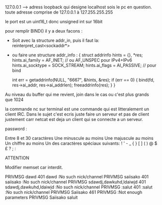 127.0.0.1 --> adress loopback qui designe localhost sois le pc en question.
toute adresse comprise de 127.0.0.1 à 127.255.255.255

le port est un uint16_t donc unsigned int sur 16bit

pour remplir BIND() il y a deux facons :

- Soit avec la structure addr_in, puis il faut la: reinterpret_cast<sockaddr*>
- ou faire une structure addr_info :
{
	struct addrinfo hints = {}, *res;
	hints.ai_family = AF_INET;          // ou AF_UNSPEC pour IPv4+IPv6
	hints.ai_socktype = SOCK_STREAM;
	hints.ai_flags = AI_PASSIVE;        // pour bind

	int err = getaddrinfo(NULL, "6667", &hints, &res);
	if (err == 0)
	{
		bind(fd, res->ai_addr, res->ai_addrlen);
		freeaddrinfo(res);
	}
}



Au niveau du buffer qui me revient, join dans le cas ou c'est plus grands que 1024

la commande nc sur terminal est une commande qui est litteralement un client IRC.
Dans le sujet c'est ecris juste faire un serveur et pas de client justement carr
netcat est deja un client qui se connecte a un serveur.

password :

Entre 8 et 30 caractères
Une minuscule au moins
Une majuscule au moins
Un chiffre au moins
Un des caractères spéciaux suivants: ! ' - _ { } [ ] ( ) @ $ £ ? ; :


ATTENTION

Modifier memset car interdit.



PRIVMSG dawd
401 dawd :No such nick/channel
PRIVMSG saiisako
401 saiisako :No such nick/channel
PRIVMSG sdawdj,dawkuhd,ldaiwjd
401 sdawdj,dawkuhd,ldaiwjd :No such nick/channel
PRIVMSG :salut
401 :salut :No such nick/channel
PRIVMSG Saiisako
461 PRIVMSG :Not enough parameters
PRIVMSG Saiisako saluit